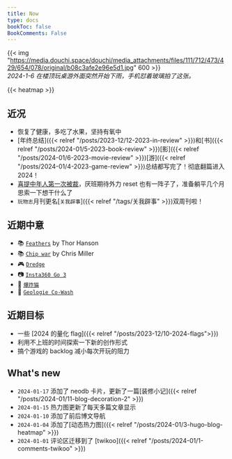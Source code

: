 ```yaml
---
title: Now
type: docs
bookToc: false
BookComments: False
---
```

{{< img "https://media.douchi.space/douchi/media_attachments/files/111/712/473/429/654/078/original/b08c3afe2e96e5d1.jpg" 600 >}} \
*2024-1-6 在楼顶玩桌游外面突然开始下雨，手机怼着玻璃拍了这张。*

{{< heatmap >}}

## 近况
- 恢复了健康，多吃了水果，坚持有氧中
- [年终总结]({{< relref "/posts/2023-12/12-2023-in-review" >}})和[书]({{< relref "/posts/2024-01/5-2023-book-review" >}})[影]({{< relref "/posts/2024-01/6-2023-movie-review" >}})[游]({{< relref "/posts/2024-01/4-2023-game-review" >}})总结都写完了！彻底翻篇进入 2024！
- [喜提中年人第一次被裁](https://t.me/mtfront/2983)，厌班期待外力 reset 也有一阵子了，准备躺平几个月思索一下想干什么了
- `玩物志`月刊更名[`关我辟事`]({{< relref "/tags/关我辟事" >}})双周刊啦！

## 近期中意
- 📚 [`Feathers`](https://amzn.to/48tQ0X3) by Thor Hanson
- 📚 [`Chip war`](https://amzn.to/48qMsEA) by Chris Miller
- 🎮 [`Dredge`](https://douchi.space/@mtfront/111773440391080211)
- 📷 [`Insta360 Go 3`](https://amzn.to/3vkYL76)
- 🎲 [`爆炸猫`](https://amzn.to/47Bznar)
- 🧘 [`Geologie Co-Wash`](https://amzn.to/3tM9O8Z)

## 近期目标
- 一些 [2024 的量化 flag]({{< relref "/posts/2023-12/10-2024-flags">}})
- 利用不上班的时间探索一下新的创作形式
- 搞个游戏的 backlog 减小每次开玩的阻力

## What's new
- `2024-01-17` 添加了 neodb 卡片，更新了一篇[装修小记]({{< relref "/posts/2024-01/11-blog-decoration-2" >}})
- `2024-01-15` 热力图更新了每天多篇文章显示
- `2024-01-10` 添加了前后博文导航 
- `2024-01-04` 添加了[动态热力图]({{< relref "/posts/2024-01/3-hugo-blog-heatmap" >}}) 
- `2024-01-01` 评论区迁移到了 [twikoo]({{< relref "/posts/2024-01/1-comments-twikoo" >}}) 


